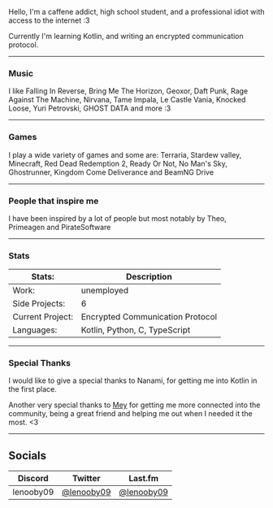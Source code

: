 Hello,
I'm a caffene addict, high school student, and a professional idiot with access to the internet :3

Currently I'm learning Kotlin, and writing an encrypted communication protocol.

---

### Music
I like Falling In Reverse, Bring Me The Horizon, Geoxor, Daft Punk, Rage Against The Machine, Nirvana, Tame Impala, Le Castle Vania, Knocked Loose, Yuri Petrovski, GHOST DATA and more :3

---

### Games
I play a wide variety of games and some are: Terraria, Stardew valley, Minecraft, Red Dead Redemption 2, Ready Or Not, No Man's Sky, Ghostrunner, Kingdom Come Deliverance and BeamNG Drive

---

### People that inspire me
I have been inspired by a lot of people but most notably by Theo, Primeagen and PirateSoftware

---

### Stats

|Stats:|Description|
|---|---|
|Work:|unemployed|
|Side Projects:|6|
|Current Project:|Encrypted Communication Protocol|
|Languages:|Kotlin, Python, C, TypeScript|

---

### Special Thanks
I would like to give a special thanks to Nanami, for getting me into Kotlin in the first place.


Another very special thanks to [Mey](https://lizainslie.dev) for getting me more connected into the community, being a great friend and helping me out when I needed it the most. <3

---

## Socials

|Discord|Twitter|Last.fm|
|---|---|---|
|lenooby09|  [@lenooby09](https://twitter.com/lenooby09) | [@lenooby09](https://www.last.fm/user/lenooby09) |
